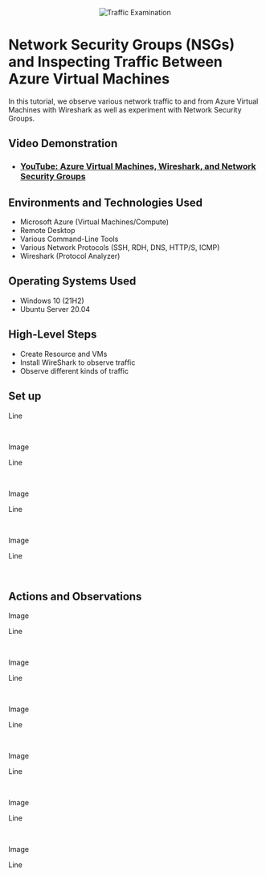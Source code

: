 <p align="center">
<img src="https://i.imgur.com/Ua7udoS.png" alt="Traffic Examination"/>
</p>

<h1>Network Security Groups (NSGs) and Inspecting Traffic Between Azure Virtual Machines</h1>
In this tutorial, we observe various network traffic to and from Azure Virtual Machines with Wireshark as well as experiment with Network Security Groups. <br />


<h2>Video Demonstration</h2>

- ### [YouTube: Azure Virtual Machines, Wireshark, and Network Security Groups](https://www.youtube.com)

<h2>Environments and Technologies Used</h2>

- Microsoft Azure (Virtual Machines/Compute)
- Remote Desktop
- Various Command-Line Tools
- Various Network Protocols (SSH, RDH, DNS, HTTP/S, ICMP)
- Wireshark (Protocol Analyzer)

<h2>Operating Systems Used </h2>

- Windows 10 (21H2)
- Ubuntu Server 20.04

<h2>High-Level Steps</h2>

- Create Resource and VMs
- Install WireShark to observe traffic
- Observe different kinds of traffic

<h2>Set up</h2>

Line
  
</p>
<br />

<p>
Image
  
</p>
<p>
Line
  
</p>
<br />

<p>
Image
  
</p>
<p>
Line
  
</p>
<br />

<p>
Image
  
</p>
<p>
Line
  
</p>
<br />

<h2>Actions and Observations</h2>

<p>
Image
  
</p>
<p>
Line
  
</p>
<br />

<p>
Image
  
</p>
<p>
Line
  
</p>
<br />

<p>
Image
  
</p>
<p>
Line
  
</p>
<br />

<p>
Image
  
</p>
<p>
Line
  
</p>
<br />

<p>
Image
  
</p>
<p>
Line
  
</p>
<br />

<p>
Image
  
</p>
<p>
Line
  
</p>
<br />
